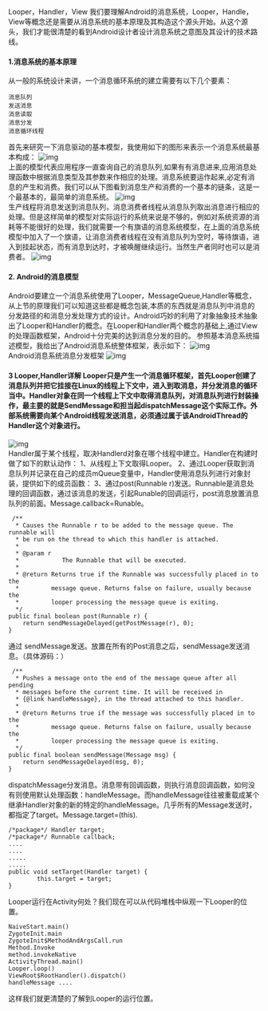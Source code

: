 Looper，Handler，View
我们要理解Android的消息系统，Looper，Handle，View等概念还是需要从消息系统的基本原理及其构造这个源头开始。从这个源头，我们才能很清楚的看到Android设计者设计消息系统之意图及其设计的技术路线。
#### 1.消息系统的基本原理
从一般的系统设计来讲，一个消息循环系统的建立需要有以下几个要素：
```  
消息队列
发送消息
消息读取
消息分发
消息循环线程
```
首先来研究一下消息驱动的基本模型，我使用如下的图形来表示一个消息系统最基本构成：
![img](P)  
上面的模型代表应用程序一直查询自己的消息队列,如果有有消息进来,应用消息处理函数中根据消息类型及其参数来作相应的处理。消息系统要运作起来,必定有消息的产生和消费。我们可以从下图看到消息生产和消费的一个基本的链条，这是一个最基本的，最简单的消息系统。
![img](P)  
生产线程将消息发送到消息队列，消息消费者线程从消息队列取出消息进行相应的处理。但是这样简单的模型对实际运行的系统来说是不够的，例如对系统资源的消耗等不能很好的处理，我们就需要一个有旗语的消息系统模型，在上面的消息系统模型中加入了一个旗语，让消息消费者线程在没有消息队列为空时，等待旗语，进入到挂起状态，而有消息到达时，才被唤醒继续运行。当然生产者同时也可以是消费者。
![img](P)  
#### 2. Android的消息模型
Android要建立一个消息系统使用了Looper，MessageQueue,Handler等概念，从上节的原理我们可以知道这些都是概念包装,本质的东西就是消息队列中消息的分发路径的和消息分发处理方式的设计。Android巧妙的利用了对象抽象技术抽象出了Looper和Handler的概念。在Looper和Handler两个概念的基础上,通过View的处理函数框架，Android十分完美的达到消息分发的目的。 参照基本消息系统描述模型，我给出了Android消息系统整体框架，表示如下：
![img](P)  
Android消息系统消息分发框架
![img](P)  
#### 3 Looper,Handler详解 Looper只是产生一个消息循环框架，首先Looper创建了消息队列并把它挂接在Linux的线程上下文中，进入到取消息，并分发消息的循环当中。Handler对象在同一个线程上下文中取得消息队列，对消息队列进行封装操作，最主要的就是SendMessage和担当起dispatchMessage这个实际工作。外部系统需要向某个Android线程发送消息，必须通过属于该AndroidThread的Handler这个对象进行。
![img](P)  
Handler属于某个线程，取决Handlerd对象在哪个线程中建立。Handler在构建时做了如下的默认动作： 
1、从线程上下文取得Looper。
2、通过Looper获取到消息队列并记录在自己的成员mQueue变量中，Handler使用消息队列进行对象封装，提供如下的成员函数：
3、通过post(Runnable r)发送。Runnable是消息处理的回调函数，通过该消息的发送，引起Runable的回调运行，post消息放置消息队列的前面。Message.callback=Runable。
```  
 /**
  * Causes the Runnable r to be added to the message queue. The runnable will
  * be run on the thread to which this handler is attached.
  * 
  * @param r
  *            The Runnable that will be executed.
  * 
  * @return Returns true if the Runnable was successfully placed in to the
  *         message queue. Returns false on failure, usually because the
  *         looper processing the message queue is exiting.
  */
public final boolean post(Runnable r) {
	return sendMessageDelayed(getPostMessage(r), 0);
}
```
通过 sendMessage发送。放置在所有的Post消息之后，sendMessage发送消息。（具体源码：）
```  
 /**
  * Pushes a message onto the end of the message queue after all pending
  * messages before the current time. It will be received in
  * {@link handleMessage}, in the thread attached to this handler.
  * 
  * @return Returns true if the message was successfully placed in to the
  *         message queue. Returns false on failure, usually because the
  *         looper processing the message queue is exiting.
  */
public final boolean sendMessage(Message msg) {
	return sendMessageDelayed(msg, 0);
}
```
dispatchMessage分发消息。消息带有回调函数，则执行消息回调函数，如何没有则使用默认处理函数：handleMessage。而handleMessage往往被重载成某个继承Handler对象的新的特定的handleMessage。几乎所有的Message发送时，都指定了target。Message.target=(this).
```  
/*package*/ Handler target;
/*package*/ Runnable callback;
....
....
.....
.....
public void setTarget(Handler target) {
		this.target = target;
}
```
Looper运行在Activity何处？我们现在可以从代码堆栈中纵观一下Looper的位置。 
```  
NaiveStart.main() 
ZygoteInit.main 
ZygoteInit$MethodAndArgsCall.run 
Method.Invoke 
method.invokeNative 
ActivityThread.main() 
Looper.loop() 
ViewRoot$RootHandler().dispatch() 
handleMessage ....
```
这样我们就更清楚的了解到Looper的运行位置。